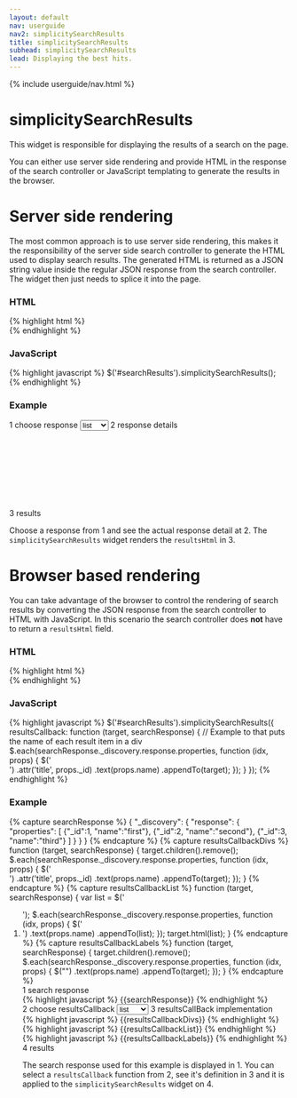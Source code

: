 ```yaml
---
layout: default
nav: userguide
nav2: simplicitySearchResults
title: simplicitySearchResults
subhead: simplicitySearchResults
lead: Displaying the best hits.
---
```


{% include userguide/nav.html %}

<div class="page-header">
  <h1>simplicitySearchResults</h1>
</div>
<div class="row">
    <div class="span8">
        <p>
            This widget is responsible for displaying the results of a search on
            the page.
        </p>
        <p>
            You can either use server side rendering and provide HTML in the
            response of the search controller or JavaScript templating to
            generate the results in the browser.
        </p>
    </div>
</div>

<div class="page-header">
  <h1>Server side rendering</h1>
</div>
<div class="row">
    <div class="span8">
        <p>
            The most common approach is to use server side rendering, this makes
            it the responsibility of the server side search controller to
            generate the HTML used to display search results. The generated HTML
            is returned as a JSON string value inside the regular JSON response
            from the search controller. The widget then just needs to splice it
            into the page.
        </p>
        <h3>HTML</h3>
{% highlight html %}
<div id="searchResults"></div>
{% endhighlight %}
        <h3>JavaScript</h3>
{% highlight javascript %}
$('#searchResults').simplicitySearchResults();
{% endhighlight %}
    </div>
    <div class="span4">
        <h3>Example</h3>
        <div id="serverSideExample">
            <label><span class="badge">1</span> choose response</label>
            <select name="response" class="input-medium">
                <option value='{% capture value %}{
  "resultsHtml": "<ol><li>First</li><li>Second</li><li>Third</li></ol>"
}{% endcapture %}{{ value | escape }}'>list</option>
                <option value='{% capture value %}{
  "resultsHtml": "<div class=\"items\"><div class=\"item\">First</div><div class=\"item\">Second</div><div class=\"item\">Third</div></div>"
}{% endcapture %}{{ value | escape }}'>divs</option>
                <option value='{% capture value %}{
  "error": true,
  "status": 500,
  "statusText": "Example error",
  "message": "example error message goes here"
}{% endcapture %}{{ value | escape }}'>error</option>
            </select>
            <label><span class="badge">2</span> response details</label>
            <pre style="height: 8em; overflow: scroll;"> </pre>
            <label><span class="badge">3</span> results</label>
            <div class="well"> </div>
        </div>
        <script type="text/javascript">
            $(function () {
                $('#serverSideExample div:last').simplicitySearchResults({
                    searchElement: '#serverSideExample'
                });
                $('#serverSideExample pre').simplicityDocsJsonSelector({
                    selectElement: '#serverSideExample select',
                    change: function (evt, json) {
                        $('#serverSideExample').triggerHandler('simplicitySearchResponse', json);
                    }
                });
                $('#serverSideExample select').change();
            });
        </script>
        <p>
            Choose a response from <span class="badge">1</span> and see the
            actual response detail at <span class="badge">2</span>. The
            <code>simplicitySearchResults</code> widget renders the
            <code>resultsHtml</code> in <span class="badge">3</span>.
        </p>
    </div>
</div>

<div class="page-header">
  <h1>Browser based rendering</h1>
</div>
<div class="row">
    <div class="span8">
        <p>
            You can take advantage of the browser to control the rendering of
            search results by converting the JSON response from the search
            controller to HTML with JavaScript. In this scenario the search
            controller does <strong>not</strong> have to return a
            <code>resultsHtml</code> field.
        </p>
        <h3>HTML</h3>
{% highlight html %}
<div id="searchResults"></div>
{% endhighlight %}
        <h3>JavaScript</h3>
{% highlight javascript %}
$('#searchResults').simplicitySearchResults({
    resultsCallback: function (target, searchResponse) {
        // Example to that puts the name of each result item in a div
        $.each(searchResponse._discovery.response.properties, function (idx, props) {
          $('<div/>')
            .attr('title', props._id)
            .text(props.name)
            .appendTo(target);
        });
    }
});
{% endhighlight %}
    </div>
    <div class="span4">
        <h3>Example</h3>
{% capture searchResponse %}
{
    "_discovery": {
        "response": {
            "properties": [
                {"_id":1, "name":"first"},
                {"_id":2, "name":"second"},
                {"_id":3, "name":"third"}
            ]
        }
    }
}
{% endcapture %}
{% capture resultsCallbackDivs %}
function (target, searchResponse) {
    target.children().remove();
    $.each(searchResponse._discovery.response.properties, function (idx, props) {
      $('<div/>')
        .attr('title', props._id)
        .text(props.name)
        .appendTo(target);
    });
}
{% endcapture %}
{% capture resultsCallbackList %}
function (target, searchResponse) {
    var list = $('<ol/>');
    $.each(searchResponse._discovery.response.properties, function (idx, props) {
      $('<li/>')
        .text(props.name)
        .appendTo(list);
    });
    target.html(list);
}
{% endcapture %}
{% capture resultsCallbackLabels %}
function (target, searchResponse) {
    target.children().remove();
    $.each(searchResponse._discovery.response.properties, function (idx, props) {
      $("<span class='label'/>")
        .text(props.name)
        .appendTo(target);
    });
}
{% endcapture %}
        <style>
        #browserBasedResults .label {
            padding: 0.2em;
            margin: 0.4em;
        }
        #browserBasedExample .searchResponse pre {
            height: 12em;
            overflow: scroll;
        }
        </style>
        <div id="browserBasedExample">
            <label><span class="badge">1</span> search response</label>
            <div class='searchResponse'>
{% highlight javascript %}
{{searchResponse}}
{% endhighlight %}
            </div>
            <label><span class="badge">2</span> choose resultsCallback</label>
            <select>
                <option>list</option>
                <option>divs</option>
                <option>labels</option>
            </select>
            <label><span class="badge">3</span> resultsCallBack implementation</label>
            <div id="resultCallbacks">
                <div id="resultsCallback-divs" class="resultsCallback ui-helper-hidden">
{% highlight javascript %}
{{resultsCallbackDivs}}
{% endhighlight %}
                </div>
                <div id="resultsCallback-list" class="resultsCallback ui-helper-hidden">
{% highlight javascript %}
{{resultsCallbackList}}
{% endhighlight %}
                </div>
                <div id="resultsCallback-labels" class="resultsCallback ui-helper-hidden">
{% highlight javascript %}
{{resultsCallbackLabels}}
{% endhighlight %}
                </div>
            </div>
            <label><span class="badge">4</span> results</label>
            <div id="browserBasedResults" class="well"> </div>
        </div>
        <script type="text/javascript">
            $(function () {
                $('#browserBasedExample').simplicityDiscoverySearch({
                    initialSearchResponse: {{searchResponse}}
                });
                $('#browserBasedResults').simplicitySearchResults({
                    searchElement: '#browserBasedExample'
                });
                var resultsCallbacks = {
                    'divs': {{resultsCallbackDivs}},
                    'list': {{resultsCallbackList}},
                    'labels': {{resultsCallbackLabels}}
                };
                $('#browserBasedExample select:first')
                    .change(function (evt) {
                        var val = $(evt.target).val();
                        var resultsCallback = resultsCallbacks[val];
                        $('#resultCallbacks .resultsCallback').hide();
                        $('#resultsCallback-' + val).show();
                        $('#browserBasedResults').simplicitySearchResults('option', 'resultsCallback', resultsCallback);
                    })
                    .change();
            });
        </script>
        <p>
            The search response used for this example is displayed in
            <span class="badge">1</span>. You can select a
            <code>resultsCallback</code> function from
            <span class="badge">2</span>, see it's definition in
            <span class="badge">3</span> and it is applied to the
            <code>simplicitySearchResults</code> widget on
            <span class="badge">4</span>.
        </p>
    </div>
</div>
